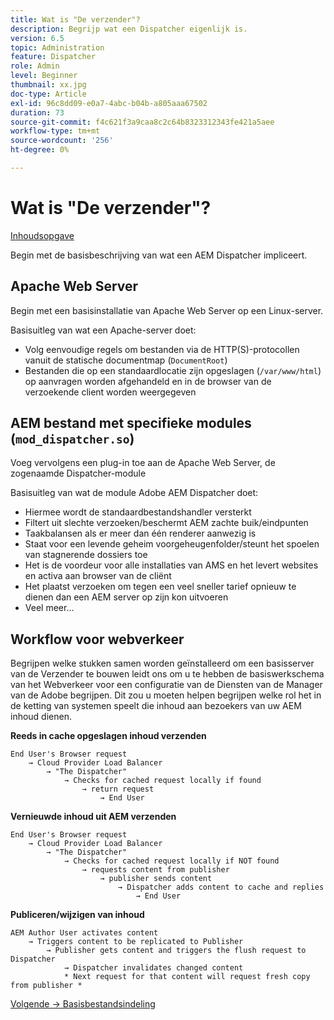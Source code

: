 ```yaml
---
title: Wat is "De verzender"?
description: Begrijp wat een Dispatcher eigenlijk is.
version: 6.5
topic: Administration
feature: Dispatcher
role: Admin
level: Beginner
thumbnail: xx.jpg
doc-type: Article
exl-id: 96c8dd09-e0a7-4abc-b04b-a805aaa67502
duration: 73
source-git-commit: f4c621f3a9caa8c2c64b8323312343fe421a5aee
workflow-type: tm+mt
source-wordcount: '256'
ht-degree: 0%

---
```


# Wat is &quot;De verzender&quot;?

[Inhoudsopgave](./overview.md)

Begin met de basisbeschrijving van wat een AEM Dispatcher impliceert.

## Apache Web Server

Begin met een basisinstallatie van Apache Web Server op een Linux-server.

Basisuitleg van wat een Apache-server doet:

- Volg eenvoudige regels om bestanden via de HTTP(S)-protocollen vanuit de statische documentmap (`DocumentRoot`)
- Bestanden die op een standaardlocatie zijn opgeslagen (`/var/www/html`) op aanvragen worden afgehandeld en in de browser van de verzoekende client worden weergegeven




## AEM bestand met specifieke modules (`mod_dispatcher.so`)

Voeg vervolgens een plug-in toe aan de Apache Web Server, de zogenaamde Dispatcher-module

Basisuitleg van wat de module Adobe AEM Dispatcher doet:

- Hiermee wordt de standaardbestandshandler versterkt
- Filtert uit slechte verzoeken/beschermt AEM zachte buik/eindpunten
- Taakbalansen als er meer dan één renderer aanwezig is
- Staat voor een levende geheim voorgeheugenfolder/steunt het spoelen van stagnerende dossiers toe
- Het is de voordeur voor alle installaties van AMS en het levert websites en activa aan browser van de cliënt
- Het plaatst verzoeken om tegen een veel sneller tarief opnieuw te dienen dan een AEM server op zijn kon uitvoeren
- Veel meer...

## Workflow voor webverkeer

Begrijpen welke stukken samen worden geïnstalleerd om een basisserver van de Verzender te bouwen leidt ons om u te hebben de basiswerkschema van het Webverkeer voor een configuratie van de Diensten van de Manager van de Adobe begrijpen.
Dit zou u moeten helpen begrijpen welke rol het in de ketting van systemen speelt die inhoud aan bezoekers van uw AEM inhoud dienen.

<b>Reeds in cache opgeslagen inhoud verzenden</b>

```
End User's Browser request 
    → Cloud Provider Load Balancer 
        → "The Dispatcher" 
            → Checks for cached request locally if found 
                → return request 
                    → End User
```

<b>Vernieuwde inhoud uit AEM verzenden</b>

```
End User's Browser request 
    → Cloud Provider Load Balancer 
        → "The Dispatcher" 
            → Checks for cached request locally if NOT found 
                → requests content from publisher 
                    → publisher sends content 
                        → Dispatcher adds content to cache and replies 
                            → End User
```

<b>Publiceren/wijzigen van inhoud</b>

```
AEM Author User activates content 
    → Triggers content to be replicated to Publisher 
        → Publisher gets content and triggers the flush request to Dispatcher 
            → Dispatcher invalidates changed content 
            * Next request for that content will request fresh copy from publisher *
```

[Volgende -> Basisbestandsindeling](./basic-file-layout.md)
